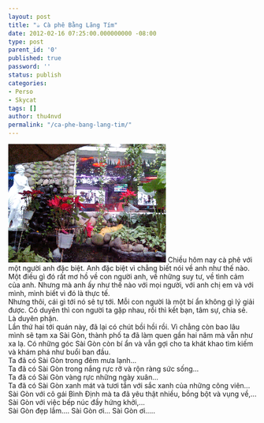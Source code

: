 ```yaml
---
layout: post
title: "☕ Cà phê Bằng Lăng Tím"
date: 2012-02-16 07:25:00.000000000 -08:00
type: post
parent_id: '0'
published: true
password: ''
status: publish
categories:
- Perso
- Skycat
tags: []
author: thu4nvd
permalink: "/ca-phe-bang-lang-tim/"
---
```


![Coffeshop](/assets/2012/02/IMG_20120216_142428.png)
Chiều hôm nay cà phê với một người anh đặc biệt. Anh đặc biệt vì chẳng biết nói về anh như thế nào. Một điều gì đó rất mơ hồ về con người anh, về những suy tư, về tình cảm của anh. Nhưng mà anh ấy như thế nào với mọi người, với anh chị em và với mình, mình biết vì đó là thực tế.   
Nhưng thôi, cái gì tới nó sẽ tự tới. Mỗi con người là một bí ẩn không gì lý giải được. Có duyên thì con người ta gặp nhau, rồi thì kết bạn, tâm sự, chia sẻ. Là duyên phận.   
Lần thứ hai tới quán này, đã lại có chút bồi hồi rồi. Vì chẳng còn bao lâu mình sẽ tạm xa Sài Gòn, thành phố ta đã làm quen gần hai năm mà vẫn như xa lạ. Có những góc Sài Gòn còn bí ẩn và vẫn gợi cho ta khát khao tìm kiếm và khám phá như buổi ban đầu.   
Ta đã có Sài Gòn trong đêm mưa lạnh...   
Ta đã có Sài Gòn trong nắng rực rỡ và rộn ràng sức sống...   
Ta đã có Sài Gòn vàng rực những ngày xuân...   
Ta đã có Sài Gòn xanh mát và tươi tắn với sắc xanh của những công viên...   
Sài Gòn với cô gái Bình Định mà ta đã yêu thật nhiều, bồng bột và vụng về,...   
Sài Gòn với việc bếp núc đầy hứng khởi,...   
Sài Gòn đẹp lắm.... Sài Gòn ơi... Sài Gòn ơi.....   